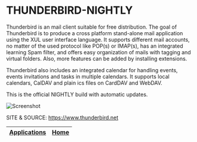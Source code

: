 # THUNDERBIRD-NIGHTLY

 Thunderbird is an mail client suitable for free distribution. 
 The goal of Thunderbird is to produce a cross platform stand-alone 
 mail application using the XUL user interface language. It supports 
 different mail accounts, no matter of the used protocol like POP(s) 
 or IMAP(s), has an integrated learning Spam filter, and offers easy 
 organization of mails with tagging and virtual folders. Also, more 
 features can be added by installing extensions.
  
 Thunderbird also includes an integrated calendar for handling events,
 events invitations and tasks in multiple calendars. It supports local 
 calendars, CalDAV and plain ics files on CardDAV and WebDAV.
  
 This is the official NIGHTLY build with automatic updates. 
 
 ![Screenshot](https://media.imgcdn.org/repo/2023/03/mozilla-thunderbird/Mozilla-Thunderbird-free-download.jpg)
 
 SITE &
 SOURCE: https://www.thunderbird.net

 | [Applications](https://portable-linux-apps.github.io/apps.html) | [Home](https://portable-linux-apps.github.io)
 | --- | --- |
